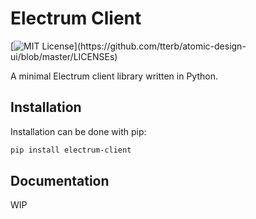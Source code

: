 
# Electrum Client

[![MIT License](https://img.shields.io/apm/l/atomic-design-ui.svg?)](https://github.com/tterb/atomic-design-ui/blob/master/LICENSEs)

A minimal Electrum client library written in Python.

## Installation

Installation can be done with pip:

```bash
pip install electrum-client
```

## Documentation

WIP
